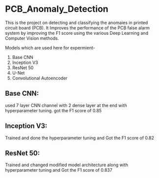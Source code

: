 # PCB_Anomaly_Detection
This is the project on detecting and classifying the anomaies in printed circuit board (PCB).
It Improves the performance of the PCB false alarm system by improving the F1 score using the various Deep Learning and Computer Vision methods.

Models which are used here for expermient-
  1. Base CNN
  2. Inception V3
  3. ResNet 50
  4. U-Net
  5. Convolutional Autoencoder
  
 ## Base CNN: 
 used 7 layer CNN channel with 2 dense layer at the end with hyperparameter tuning. got the F1 score of 0.85
 
 ## Inception V3: 
 Trained and done the hyperparameter tuning and Got the F1 score of 0.82
 
 ## ResNet 50: 
 Trained and changed modified model architecture along with hyperparameter tuning and Got the F1 score of 0.837
 

  
